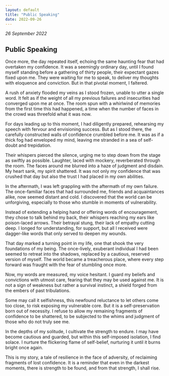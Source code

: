 ```yaml
---
layout: default
title: "Public Speaking"
date: 2022-09-26
---
```


_26 September 2022_

## Public Speaking

Once more, the day repeated itself, echoing the same haunting fear that had overtaken my confidence. It was a seemingly ordinary day, until I found myself standing before a gathering of thirty people, their expectant gazes fixed upon me. They were waiting for me to speak, to deliver my thoughts with eloquence and conviction. But in that pivotal moment, I faltered.

A rush of anxiety flooded my veins as I stood frozen, unable to utter a single word. It felt as if the weight of all my previous failures and insecurities had converged upon me at once. The room spun with a whirlwind of memories from the first time this had happened, a time when the number of faces in the crowd was threefold what it was now.

For days leading up to this moment, I had diligently prepared, rehearsing my speech with fervour and envisioning success. But as I stood there, the carefully constructed walls of confidence crumbled before me. It was as if a thick fog had enveloped my mind, leaving me stranded in a sea of self-doubt and trepidation.

Their whispers pierced the silence, urging me to step down from the stage as swiftly as possible. Laughter, laced with mockery, reverberated through the room. The faces around me blurred into a haze of judgment and disdain. My heart sank, my spirit shattered. It was not only my confidence that was crushed that day but also the trust I had placed in my own abilities.

In the aftermath, I was left grappling with the aftermath of my own failure. The once-familiar faces that had surrounded me, friends and acquaintances alike, now seemed distant and cold. I discovered that the world can be unforgiving, especially to those who stumble in moments of vulnerability.

Instead of extending a helping hand or offering words of encouragement, they chose to talk behind my back, their whispers reaching my ears like poison-laced arrows. Their betrayal stung, their lack of empathy cutting deep. I longed for understanding, for support, but all I received were dagger-like words that only served to deepen my wounds.

That day marked a turning point in my life, one that shook the very foundations of my being. The once-lively, exuberant individual I had been seemed to retreat into the shadows, replaced by a cautious, reserved version of myself. The world became a treacherous place, where every step forward was fraught with the fear of stumbling once more.

Now, my words are measured, my voice hesitant. I guard my beliefs and convictions with utmost care, fearing that they may be used against me. It is not a sign of weakness but rather a survival instinct, a shield forged from the embers of past tribulations.

Some may call it selfishness, this newfound reluctance to let others come too close, to risk exposing my vulnerable core. But it is a self-preservation born out of necessity. I refuse to allow my remaining fragments of confidence to be shattered, to be subjected to the whims and judgment of those who do not truly see me.

In the depths of my solitude, I cultivate the strength to endure. I may have become cautious and guarded, but within this self-imposed isolation, I find solace. I nurture the flickering flame of self-belief, nurturing it until it burns bright once again.

This is my story, a tale of resilience in the face of adversity, of reclaiming fragments of lost confidence. It is a reminder that even in the darkest moments, there is strength to be found, and from that strength, I shall rise.
